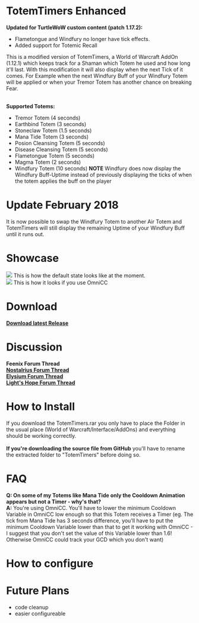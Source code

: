 # TotemTimers Enhanced

<b>Updated for TurtleWoW custom content (patch 1.17.2):</b><br/>
- Flametongue and Windfury no longer have tick effects.
- Added support for Totemic Recall


This is a modified version of TotemTimers, a World of Warcraft AddOn (1.12.1) which keeps track for a Shaman which Totem he 
used and how long it'll last. With this modification it will also display when the next Tick of it comes. 
For Example when the next Windfury Buff of your Windfury Totem will be applied or when your Tremor Totem has another chance 
on breaking Fear.<br/><br/>

<b>Supported Totems:</b><br/>
- Tremor Totem (4 seconds)
- Earthbind Totem (3 seconds)
- Stoneclaw Totem (1.5 seconds)
- Mana Tide Totem (3 seconds)
- Posion Cleansing Totem (5 seconds)
- Disease Cleansing Totem (5 seconds)
- Flametongue Totem (5 seconds)
- Magma Totem (2 seconds)
- Windfury Totem (10 seconds) **NOTE** Windfury does now display the Windfury Buff-Uptime instead of previously displaying the ticks of when the totem applies the buff on the player

# Update February 2018
It is now possible to swap the Windfury Totem to another Air Totem and TotemTimers will still display the remaining Uptime of your Windfury Buff until it runs out.

# Showcase
<img src="http://oi61.tinypic.com/11gj8ea.jpg"/> This is how the default state looks like at the moment.<br/>
<img src="http://oi59.tinypic.com/dytc3q.jpg"/> This is how it looks if you use OmniCC<br/>

# Download
<a href="https://github.com/MOUZU/TotemTimers-Enhanced/releases/"><b>Download latest Release</b></a>

# Discussion
<b>Feenix Forum Thread</b><br/>
<a href="https://forum.nostalrius.org/viewtopic.php?f=63&t=24422"><b>Nostalrius Forum Thread</b></a><br />
<a href="https://forum.elysium-project.org/index.php?showtopic=27324"><b>Elysium Forum Thread</b></a><br /> 
<a href="https://forum.lightshope.org/viewtopic.php?f=34&t=10550"><b>Light's Hope Forum Thread</b></a>

# How to Install
If you download the TotemTimers.rar you only have to place the Folder in the usual place (World of Warcraft/Interface/AddOns)
and everything should be working correctly.<br/><br/>
<b>If you're downloading the source file from GitHub</b> you'll have to rename the extracted folder to "TotemTimers" before doing so.

# FAQ
<b>Q: On some of my Totems like Mana Tide only the Cooldown Animation appears but not a Timer - why's that?</b><br/>
<b>A:</b> You're using OmniCC. You'll have to lower the minimum Cooldown Variable in OmniCC low enough so that this Totem receives a Timer
(eg. The tick from Mana Tide has 3 seconds difference, you'll have to put the minimum Cooldown Variable lower than that to get it working with OmniCC - 
I suggest that you don't set the value of this Variable lower than 1.6! Otherwise OmniCC could track your GCD which you don't want)

# How to configure

# Future Plans
- code cleanup
- easier configureable
